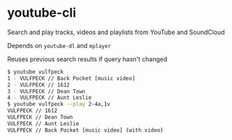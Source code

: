 # youtube-cli

Search and play tracks, videos and playlists from YouTube and SoundCloud

Depends on `youtube-dl` and `mplayer`

Reuses previous search results if query hasn't changed

```sh
$ youtube vulfpeck
1 - VULFPECK // Back Pocket [music video]
2 - VULFPECK // 1612
3 - VULFPECK // Dean Town
4 - VULFPECK // Aunt Leslie
$ youtube vulfpeck --play 2-4a,1v
VULFPECK // 1612
VULFPECK // Dean Town
VULFPECK // Aunt Leslie
VULFPECK // Back Pocket [music video] (with video)
```

